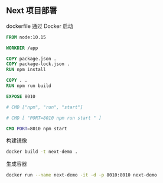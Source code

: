 ## Next 项目部署

dockerfile 通过 Docker 启动

```dockerfile
FROM node:10.15

WORKDIR /app

COPY package.json .
COPY package-lock.json .
RUN npm install

COPY . .
RUN npm run build

EXPOSE 8010

# CMD ["npm", "run", "start"]

# CMD [ "PORT=8010 npm run start " ]

CMD PORT=8010 npm start


```

构建镜像

```bash
docker build -t next-demo .
```

生成容器

```bash
docker run --name next-demo -it -d -p 8010:8010 next-demo
```
